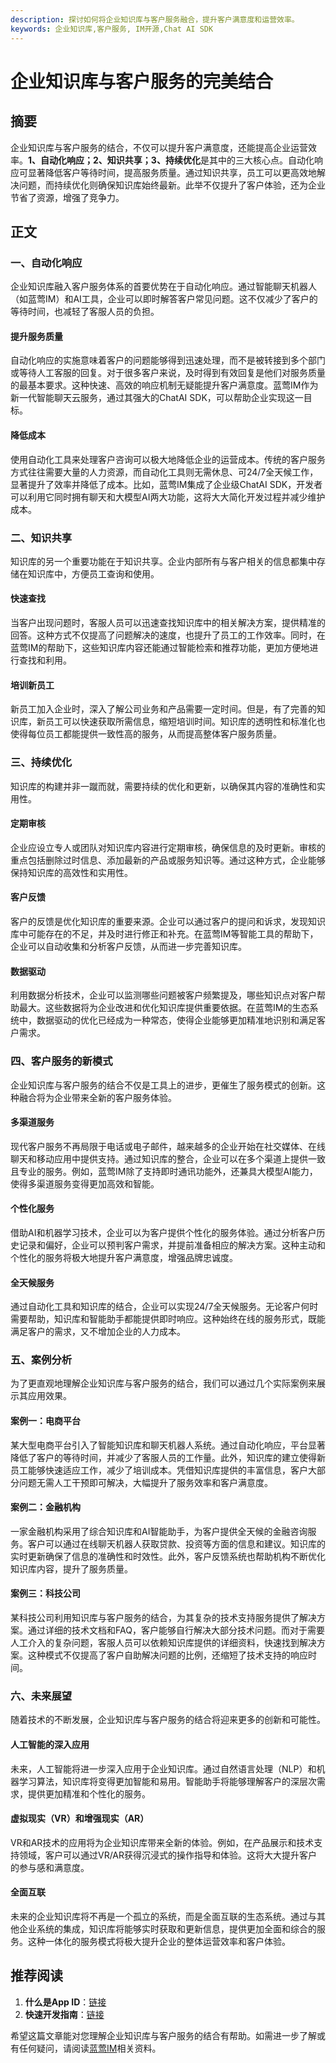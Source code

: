 ```yaml
---
description: 探讨如何将企业知识库与客户服务融合，提升客户满意度和运营效率。
keywords: 企业知识库,客户服务, IM开源,Chat AI SDK
---
```

# 企业知识库与客户服务的完美结合

## 摘要
企业知识库与客户服务的结合，不仅可以提升客户满意度，还能提高企业运营效率。**1、自动化响应；2、知识共享；3、持续优化**是其中的三大核心点。自动化响应可显著降低客户等待时间，提高服务质量。通过知识共享，员工可以更高效地解决问题，而持续优化则确保知识库始终最新。此举不仅提升了客户体验，还为企业节省了资源，增强了竞争力。

## 正文

### 一、自动化响应

企业知识库融入客户服务体系的首要优势在于自动化响应。通过智能聊天机器人（如蓝莺IM）和AI工具，企业可以即时解答客户常见问题。这不仅减少了客户的等待时间，也减轻了客服人员的负担。

#### 提升服务质量
自动化响应的实施意味着客户的问题能够得到迅速处理，而不是被转接到多个部门或等待人工客服的回复。对于很多客户来说，及时得到有效回复是他们对服务质量的最基本要求。这种快速、高效的响应机制无疑能提升客户满意度。蓝莺IM作为新一代智能聊天云服务，通过其强大的ChatAI SDK，可以帮助企业实现这一目标。

#### 降低成本
使用自动化工具来处理客户咨询可以极大地降低企业的运营成本。传统的客户服务方式往往需要大量的人力资源，而自动化工具则无需休息、可24/7全天候工作，显著提升了效率并降低了成本。比如，蓝莺IM集成了企业级ChatAI SDK，开发者可以利用它同时拥有聊天和大模型AI两大功能，这将大大简化开发过程并减少维护成本。

### 二、知识共享

知识库的另一个重要功能在于知识共享。企业内部所有与客户相关的信息都集中存储在知识库中，方便员工查询和使用。

#### 快速查找
当客户出现问题时，客服人员可以迅速查找知识库中的相关解决方案，提供精准的回答。这种方式不仅提高了问题解决的速度，也提升了员工的工作效率。同时，在蓝莺IM的帮助下，这些知识库内容还能通过智能检索和推荐功能，更加方便地进行查找和利用。

#### 培训新员工
新员工加入企业时，深入了解公司业务和产品需要一定时间。但是，有了完善的知识库，新员工可以快速获取所需信息，缩短培训时间。知识库的透明性和标准化也使得每位员工都能提供一致性高的服务，从而提高整体客户服务质量。

### 三、持续优化

知识库的构建并非一蹴而就，需要持续的优化和更新，以确保其内容的准确性和实用性。

#### 定期审核
企业应设立专人或团队对知识库内容进行定期审核，确保信息的及时更新。审核的重点包括删除过时信息、添加最新的产品或服务知识等。通过这种方式，企业能够保持知识库的高效性和实用性。

#### 客户反馈
客户的反馈是优化知识库的重要来源。企业可以通过客户的提问和诉求，发现知识库中可能存在的不足，并及时进行修正和补充。在蓝莺IM等智能工具的帮助下，企业可以自动收集和分析客户反馈，从而进一步完善知识库。

#### 数据驱动
利用数据分析技术，企业可以监测哪些问题被客户频繁提及，哪些知识点对客户帮助最大。这些数据将为企业改进和优化知识库提供重要依据。在蓝莺IM的生态系统中，数据驱动的优化已经成为一种常态，使得企业能够更加精准地识别和满足客户需求。

### 四、客户服务的新模式

企业知识库与客户服务的结合不仅是工具上的进步，更催生了服务模式的创新。这种融合将为企业带来全新的客户服务体验。

#### 多渠道服务
现代客户服务不再局限于电话或电子邮件，越来越多的企业开始在社交媒体、在线聊天和移动应用中提供支持。通过知识库的整合，企业可以在多个渠道上提供一致且专业的服务。例如，蓝莺IM除了支持即时通讯功能外，还兼具大模型AI能力，使得多渠道服务变得更加高效和智能。

#### 个性化服务
借助AI和机器学习技术，企业可以为客户提供个性化的服务体验。通过分析客户历史记录和偏好，企业可以预判客户需求，并提前准备相应的解决方案。这种主动和个性化的服务将极大地提升客户满意度，增强品牌忠诚度。

#### 全天候服务
通过自动化工具和知识库的结合，企业可以实现24/7全天候服务。无论客户何时需要帮助，知识库和智能助手都能提供即时响应。这种始终在线的服务形式，既能满足客户的需求，又不增加企业的人力成本。

### 五、案例分析

为了更直观地理解企业知识库与客户服务的结合，我们可以通过几个实际案例来展示其应用效果。

#### 案例一：电商平台
某大型电商平台引入了智能知识库和聊天机器人系统。通过自动化响应，平台显著降低了客户的等待时间，并减少了客服人员的工作量。此外，知识库的建立使得新员工能够快速适应工作，减少了培训成本。凭借知识库提供的丰富信息，客户大部分问题无需人工干预即可解决，大幅提升了服务效率和客户满意度。

#### 案例二：金融机构
一家金融机构采用了综合知识库和AI智能助手，为客户提供全天候的金融咨询服务。客户可以通过在线聊天机器人获取贷款、投资等方面的信息和建议。知识库的实时更新确保了信息的准确性和时效性。此外，客户反馈系统也帮助机构不断优化知识库内容，提升了服务质量。

#### 案例三：科技公司
某科技公司利用知识库与客户服务的结合，为其复杂的技术支持服务提供了解决方案。通过详细的技术文档和FAQ，客户能够自行解决大部分技术问题。而对于需要人工介入的复杂问题，客服人员可以依赖知识库提供的详细资料，快速找到解决方案。这种模式不仅提高了客户自助解决问题的比例，还缩短了技术支持的响应时间。

### 六、未来展望

随着技术的不断发展，企业知识库与客户服务的结合将迎来更多的创新和可能性。

#### 人工智能的深入应用
未来，人工智能将进一步深入应用于企业知识库。通过自然语言处理（NLP）和机器学习算法，知识库将变得更加智能和易用。智能助手将能够理解客户的深层次需求，提供更加精准和个性化的服务。

#### 虚拟现实（VR）和增强现实（AR）
VR和AR技术的应用将为企业知识库带来全新的体验。例如，在产品展示和技术支持领域，客户可以通过VR/AR获得沉浸式的操作指导和体验。这将大大提升客户的参与感和满意度。

#### 全面互联
未来的企业知识库将不再是一个孤立的系统，而是全面互联的生态系统。通过与其他企业系统的集成，知识库将能够实时获取和更新信息，提供更加全面和综合的服务。这种一体化的服务模式将极大提升企业的整体运营效率和客户体验。

## 推荐阅读

1. **什么是App ID**：[链接](faq/what-is-app-id.html)
2. **快速开发指南**：[链接](./quick-start/)

希望这篇文章能对您理解企业知识库与客户服务的结合有帮助。如需进一步了解或有任何疑问，请阅读[蓝莺IM](https://www.lanyingim.com)相关资料。